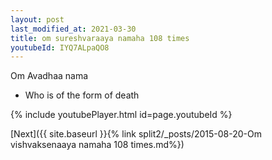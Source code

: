 ```yaml
---
layout: post
last_modified_at: 2021-03-30
title: om sureshvaraaya namaha 108 times
youtubeId: IYQ7ALpaQO8
---
```

 
 
Om Avadhaa nama 
 
 -  Who is of the form of death 
 
  
 
  
 
 
 
 
 
 


{% include youtubePlayer.html id=page.youtubeId %}
 
[Next]({{ site.baseurl }}{% link  split2/_posts/2015-08-20-Om vishvaksenaaya namaha 108 times.md%})
 
